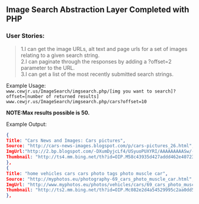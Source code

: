 
## Image Search Abstraction Layer Completed with PHP
### User Stories:  
>1.I can get the image URLs, alt text and page urls for a set of images relating to a given search string.  
>2.I can paginate through the responses by adding a ?offset=2 parameter to the URL.  
>3.I can get a list of the most recently submitted search strings.  

Example Usage:  
`www.cewjr.us/ImageSearch/imgsearch.php/[img you want to search]?offset=[number of returned results]`  
`www.cewjr.us/ImageSearch/imgsearch.php/cars?offset=10`

**NOTE:Max results possible is 50.**

Example Output:
```json
{  
Title: "Cars News and Images: Cars pictures",  
Source: "http://cars-news-images.blogspot.com/p/cars-pictures_26.html",  
ImgUrl:"http://2.bp.blogspot.com/-DXumDyjcLf4/USyuoPUXYRI/AAAAAAAAASw/-TNzVUSDAcE/s1600/American-cars-Camaro-convertible_car.jpg",  
Thumbnail: "http://ts4.mm.bing.net/th?id=OIP.M58c43935d427addd462e40723594360cH0&pid=15.1"  
},  
{  
Title: "home vehicles cars cars photo tags photo muscle car",  
Source: "http://myphotos.eu/photography-69_cars_photo_muscle_car.html",  
ImgUrl: "http://www.myphotos.eu/photos/vehicles/cars/69_cars_photo_muscle_car.jpg",  
Thumbnail: "http://ts2.mm.bing.net/th?id=OIP.Mc082e2d4a54529995c2aa0dd50eb98ecH0&pid=15.1"  
},
```
